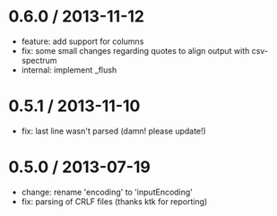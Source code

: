 0.6.0 / 2013-11-12
==================

 * feature: add support for columns
 * fix: some small changes regarding quotes to align output with csv-spectrum
 * internal: implement _flush

0.5.1 / 2013-11-10
==================

 * fix: last line wasn't parsed (damn! please update!)

0.5.0 / 2013-07-19
==================

 * change: rename 'encoding' to 'inputEncoding'
 * fix: parsing of CRLF files (thanks ktk for reporting)